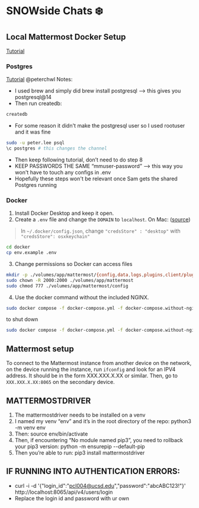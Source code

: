 # SNOWside Chats ❄️

## Local Mattermost Docker Setup
[Tutorial](https://docs.mattermost.com/install/install-docker.html) 

### Postgres 
[Tutorial](https://docs.mattermost.com/install/prepare-mattermost-database.html)
@peterchwl Notes:
- I used brew and simply did brew install postgresql —> this gives you postgresql@14
- Then run createdb:
```bash
createdb
```
- For some reason it didn't make the postgresql user so I used rootuser and it was fine
```bash
sudo -u peter.lee psql
\c postgres # this changes the channel
```
- Then keep following tutorial, don’t need to do step 8
- KEEP PASSWORDS THE SAME “mmuser-password” --> this way you won't have to touch any configs in .env
- Hopefully these steps won't be relevant once Sam gets the shared Postgres running

### Docker
1. Install Docker Desktop and keep it open.
2. Create a `.env` file and change the `DOMAIN` to `localhost`. 
On Mac: ([source](https://stackoverflow.com/questions/76299173/getting-error-error-getting-credentials-err-exit-status-1-out-when-tr))
> In `~/.docker/config.json`, change `"credsStore" : "desktop"` with `"credsStore": osxkeychain"`
```bash
cd docker
cp env.example .env
```

3. Change permissions so Docker can access files
```bash
mkdir -p ./volumes/app/mattermost/{config,data,logs,plugins,client/plugins,bleve-indexes}
sudo chown -R 2000:2000 ./volumes/app/mattermost
sudo chmod 777 ./volumes/app/mattermost/config
```
4. Use the docker command without the included NGINX. 
```bash
sudo docker compose -f docker-compose.yml -f docker-compose.without-nginx.yml up -d
```
to shut down
```bash
sudo docker compose -f docker-compose.yml -f docker-compose.without-nginx.yml down
```

## Mattermost setup
To connect to the Mattermost instance from another device on the network, on the device running the instance, run `ifconfig` and look for an IPV4 address. It should be in the form XXX.XXX.X.XX or similar. Then, go to `XXX.XXX.X.XX:8065` on the secondary device.

## MATTERMOSTDRIVER
1. The mattermostdriver needs to be installed on a venv
2. I named my venv “env” and it’s in the root directory of the repo: python3 -m venv env
3. Then: source env/bin/activate
4. Then, if encountering “No module named pip3”, you need to rollback your pip3 version: python -m ensurepip --default-pip
5. Then you’re able to run: pip3 install mattermostdriver

## IF RUNNING INTO AUTHENTICATION ERRORS:
- curl -i -d '{"login_id":"pcl004@ucsd.edu","password":"abcABC123!"}' http://localhost:8065/api/v4/users/login
- Replace the login id and password with ur own
